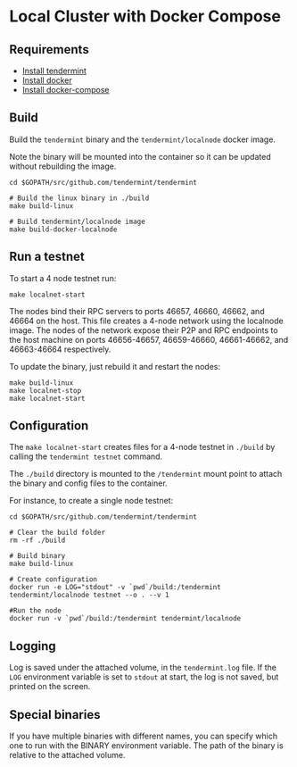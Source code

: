 # Local Cluster with Docker Compose

## Requirements

- [Install tendermint](/docs/install.rst)
- [Install docker](https://docs.docker.com/engine/installation/)
- [Install docker-compose](https://docs.docker.com/compose/install/)

## Build

Build the `tendermint` binary and the `tendermint/localnode` docker image.

Note the binary will be mounted into the container so it can be updated without
rebuilding the image.

```
cd $GOPATH/src/github.com/tendermint/tendermint

# Build the linux binary in ./build
make build-linux

# Build tendermint/localnode image
make build-docker-localnode
```


## Run a testnet

To start a 4 node testnet run:

```
make localnet-start
```

The nodes bind their RPC servers to ports 46657, 46660, 46662, and 46664 on the host.
This file creates a 4-node network using the localnode image.
The nodes of the network expose their P2P and RPC endpoints to the host machine on ports 46656-46657, 46659-46660, 46661-46662, and 46663-46664 respectively.

To update the binary, just rebuild it and restart the nodes:

```
make build-linux
make localnet-stop
make localnet-start
```

## Configuration

The `make localnet-start` creates files for a 4-node testnet in `./build` by calling the `tendermint testnet` command.

The `./build` directory is mounted to the `/tendermint` mount point to attach the binary and config files to the container.

For instance, to create a single node testnet:

```
cd $GOPATH/src/github.com/tendermint/tendermint

# Clear the build folder
rm -rf ./build

# Build binary
make build-linux

# Create configuration
docker run -e LOG="stdout" -v `pwd`/build:/tendermint tendermint/localnode testnet --o . --v 1

#Run the node
docker run -v `pwd`/build:/tendermint tendermint/localnode

```

## Logging

Log is saved under the attached volume, in the `tendermint.log` file. If the `LOG` environment variable is set to `stdout` at start, the log is not saved, but printed on the screen.

## Special binaries

If you have multiple binaries with different names, you can specify which one to run with the BINARY environment variable. The path of the binary is relative to the attached volume.

